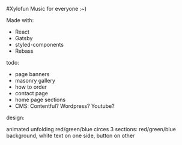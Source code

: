#Xylofun
Music for everyone :~)

Made with:

- React
- Gatsby
- styled-components
- Rebass

todo:

- page banners
- masonry gallery
- how to order
- contact page
- home page sections
- CMS: Contentful? Wordpress? Youtube?

design:

animated unfolding red/green/blue circes
3 sections: red/green/blue background, white text on one side, button on other
